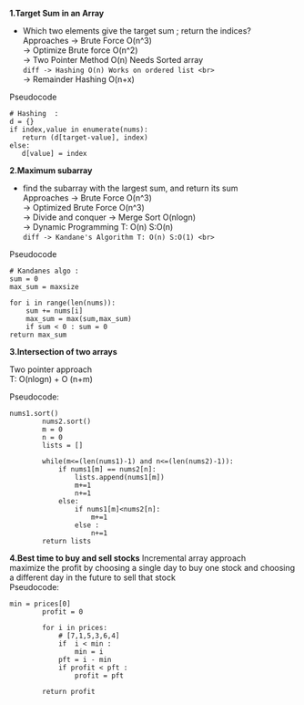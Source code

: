 **1.Target Sum in an Array**
* Which two elements give the target sum ; return the indices? <br>
  Approaches -> Brute Force O(n^3) <br>
             -> Optimize Brute force O(n^2) <br>
             -> Two Pointer Method O(n) Needs Sorted array <br>
             ``` diff
             -> Hashing O(n) Works on ordered list <br>
             ```
             <br>
             -> Remainder Hashing O(n+x) <br>

Pseudocode 
```
# Hashing  : 
d = {}
if index,value in enumerate(nums):
   return (d[target-value], index)   
else: 
   d[value] = index
```
 
**2.Maximum subarray**
* find the subarray with the largest sum, and return its sum <br>
  Approaches -> Brute Force O(n^3) <br>
             -> Optimized Brute Force O(n^3) <br>
             -> Divide and conquer -> Merge Sort O(nlogn) <br>
             -> Dynamic Programming T: O(n) S:O(n) <br>
             ``` diff
             -> Kandane's Algorithm T: O(n) S:O(1) <br>
             ```
            
Pseudocode 
```
# Kandanes algo : 
sum = 0
max_sum = maxsize

for i in range(len(nums)):
    sum += nums[i]
    max_sum = max(sum,max_sum)
    if sum < 0 : sum = 0
return max_sum
```

**3.Intersection of two arrays**

Two pointer approach<br>
T: O(nlogn) + O (n+m)<br>

Pseudocode:
```
nums1.sort()
        nums2.sort()
        m = 0
        n = 0 
        lists = []

        while(m<=(len(nums1)-1) and n<=(len(nums2)-1)):
            if nums1[m] == nums2[n]: 
                lists.append(nums1[m])
                m+=1
                n+=1
            else:
                if nums1[m]<nums2[n]:
                    m+=1 
                else :
                    n+=1
        return lists
```

**4.Best time to buy and sell stocks**
Incremental array approach <br>
maximize the profit by choosing a single day to buy one stock and choosing a different day in the future to sell that stock <br>
Pseudocode:
```
min = prices[0]
        profit = 0 

        for i in prices:
            # [7,1,5,3,6,4]
            if  i < min : 
                min = i 
            pft = i - min 
            if profit < pft : 
                profit = pft

        return profit
```


